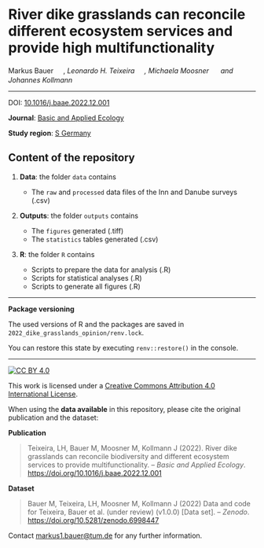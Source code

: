 # River dike grasslands can reconcile different ecosystem services and provide high multifunctionality

Markus Bauer <a href="https://orcid.org/0000-0001-5372-4174"><img src="https://info.orcid.org/wp-content/uploads/2019/11/orcid_16x16.png" width="16" height = "16"></a>, _Leonardo H. Teixeira <a href="https://orcid.org/0000-0001-7443-087X"><img src="https://info.orcid.org/wp-content/uploads/2019/11/orcid_16x16.png" width="16" height = "16"></a>, Michaela Moosner <a href="https://orcid.org/0000-0002-7340-9363"><img src="https://info.orcid.org/wp-content/uploads/2019/11/orcid_16x16.png" width="16" height = "16"></a> and Johannes Kollmann <a href="https://orcid.org/0000-0002-4990-3636"><img src="https://info.orcid.org/wp-content/uploads/2019/11/orcid_16x16.png" width="16" height = "16"></a>_  

***

DOI: [10.1016/j.baae.2022.12.001](https://doi.org/10.1016/j.baae.2022.12.001)

**Journal**: [Basic and Applied Ecology](https://www.sciencedirect.com/journal/basic-and-applied-ecology)

**Study region**: [S Germany](https://www.openstreetmap.org/#map=9/48.1844/12.5958)

## Content of the repository

1. __Data__: the folder `data` contains  
    * The `raw` and `processed` data files of the Inn and Danube surveys (.csv)
    
2. __Outputs__: the folder `outputs` contains  
    * The `figures` generated (.tiff)
    * The `statistics` tables generated (.csv)
    
3. __R__: the folder `R` contains
    * Scripts to prepare the data for analysis (.R)
    * Scripts for statistical analyses (.R)
    * Scripts to generate all figures (.R)

***

__Package versioning__

The used versions of R and the packages are saved in `2022_dike_grasslands_opinion/renv.lock`.

You can restore this state by executing `renv::restore()` in the console.

***

[![CC BY 4.0][cc-by-shield]][cc-by]

This work is licensed under a
[Creative Commons Attribution 4.0 International License][cc-by].

[cc-by]: http://creativecommons.org/licenses/by/4.0/
[cc-by-shield]: https://img.shields.io/badge/License-CC%20BY%204.0-lightgrey.svg

When using the __data available__ in this repository, please cite the original publication and the dataset:

**Publication**

> Teixeira, LH, Bauer M, Moosner M, Kollmann J (2022). River dike grasslands can reconcile biodiversity and different ecosystem services to provide multifunctionality. &ndash;
 *Basic and Applied Ecology*. https://doi.org/10.1016/j.baae.2022.12.001

**Dataset**

> Bauer M, Teixeira, LH, Moosner M, Kollmann J (2022) Data and code for Teixeira, Bauer et al. (under review) (v1.0.0) [Data set]. &ndash; *Zenodo*. https://doi.org/10.5281/zenodo.6998447

Contact markus1.bauer@tum.de for any further information.
